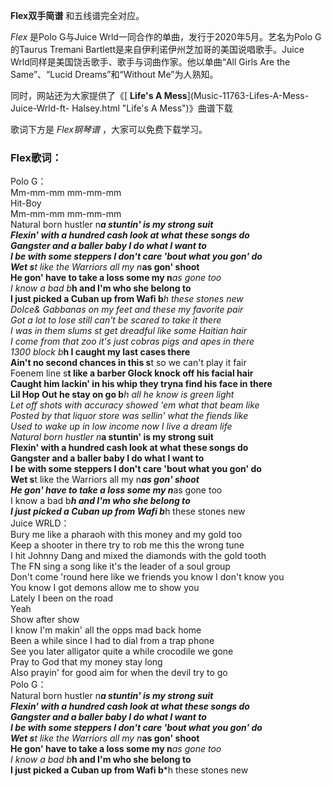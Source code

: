 

**Flex双手简谱** 和五线谱完全对应。

_Flex_ 是Polo G与Juice Wrld一同合作的单曲，发行于2020年5月。艺名为Polo G的Taurus Tremani
Bartlett是来自伊利诺伊州芝加哥的美国说唱歌手。Juice Wrld同样是美国饶舌歌手、歌手与词曲作家。他以单曲“All Girls Are the
Same”、“Lucid Dreams”和“Without Me”为人熟知。

同时，网站还为大家提供了《[ **Life's A Mess**](Music-11763-Lifes-A-Mess-Juice-Wrld-ft-
Halsey.html "Life's A Mess")》曲谱下载

歌词下方是 _Flex钢琴谱_ ，大家可以免费下载学习。

### Flex歌词：

Polo G：  
Mm-mm-mm mm-mm-mm  
Hit-Boy  
Mm-mm-mm mm-mm-mm  
Natural born hustler n***a stuntin' is my strong suit  
Flexin' with a hundred cash look at what these songs do  
Gangster and a baller baby I do what I want to  
I be with some steppers I don't care 'bout what you gon' do  
Wet s**t like the Warriors all my n***as gon' shoot  
He gon' have to take a loss some my n***as gone too  
I know a bad b***h and I'm who she belong to  
I just picked a Cuban up from Wafi b***h these stones new  
Dolce& Gabbanas on my feet and these my favorite pair  
Got a lot to lose still can't be scared to take it there  
I was in them slums s**t get dreadful like some Haitian hair  
I come from that zoo it's just cobras pigs and apes in there  
1300 block b***h I caught my last cases there  
Ain't no second chances in this s**t so we can't play it fair  
Foenem line s**t like a barber Glock knock off his facial hair  
Caught him lackin' in his whip they tryna find his face in there  
Lil Hop Out he stay on go b***h all he know is green light  
Let off shots with accuracy showed 'em what that beam like  
Posted by that liquor store was sellin' what the fiends like  
Used to wake up in low income now I live a dream life  
Natural born hustler n***a stuntin' is my strong suit  
Flexin' with a hundred cash look at what these songs do  
Gangster and a baller baby I do what I want to  
I be with some steppers I don't care 'bout what you gon' do  
Wet s**t like the Warriors all my n***as gon' shoot  
He gon' have to take a loss some my n***as gone too  
I know a bad b***h and I'm who she belong to  
I just picked a Cuban up from Wafi b***h these stones new  
Juice WRLD：  
Bury me like a pharaoh with this money and my gold too  
Keep a shooter in there try to rob me this the wrong tune  
I hit Johnny Dang and mixed the diamonds with the gold tooth  
The FN sing a song like it's the leader of a soul group  
Don't come 'round here like we friends you know I don't know you  
You know I got demons allow me to show you  
Lately I been on the road  
Yeah  
Show after show  
I know I'm makin' all the opps mad back home  
Been a while since I had to dial from a trap phone  
See you later alligator quite a while crocodile we gone  
Pray to God that my money stay long  
Also prayin' for good aim for when the devil try to go  
Polo G：  
Natural born hustler n***a stuntin' is my strong suit  
Flexin' with a hundred cash look at what these songs do  
Gangster and a baller baby I do what I want to  
I be with some steppers I don't care 'bout what you gon' do  
Wet s**t like the Warriors all my n***as gon' shoot  
He gon' have to take a loss some my n***as gone too  
I know a bad b***h and I'm who she belong to  
I just picked a Cuban up from Wafi b***h these stones new

